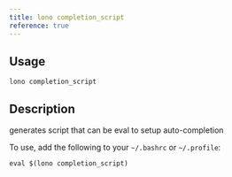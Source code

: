 ```yaml
---
title: lono completion_script
reference: true
---
```


## Usage

    lono completion_script

## Description

generates script that can be eval to setup auto-completion

To use, add the following to your `~/.bashrc` or `~/.profile`:

    eval $(lono completion_script)



